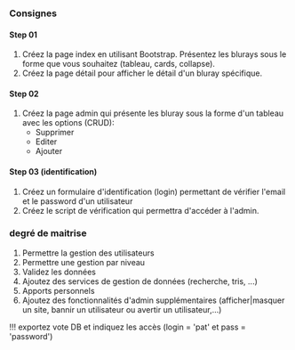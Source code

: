 ### Consignes
#### Step 01 
1. Créez la page index en utilisant Bootstrap.  Présentez les blurays sous le forme que vous souhaitez (tableau, cards, collapse).
2. Créez la page détail pour afficher le détail d'un bluray spécifique.
#### Step 02
1. Créez la page admin qui présente les bluray sous la forme d'un tableau avec les options (CRUD):
    * Supprimer
    * Editer
    * Ajouter
#### Step 03 (identification)
1. Créez un formulaire d'identification (login) permettant de vérifier l'email et le password d'un utilisateur
2. Créez le script de vérification qui permettra d'accéder à l'admin.

### degré de maitrise
1. Permettre la gestion des utilisateurs
2. Permettre une gestion par niveau
3. Validez les données
4. Ajoutez des services de gestion de données (recherche, tris, ...)
5. Apports personnels
6. Ajoutez des fonctionnalités d'admin supplémentaires (afficher|masquer un site, bannir un utilisateur ou avertir un utilisateur,...)

!!! exportez vote DB et indiquez les accès (login = 'pat' et pass = 'password')